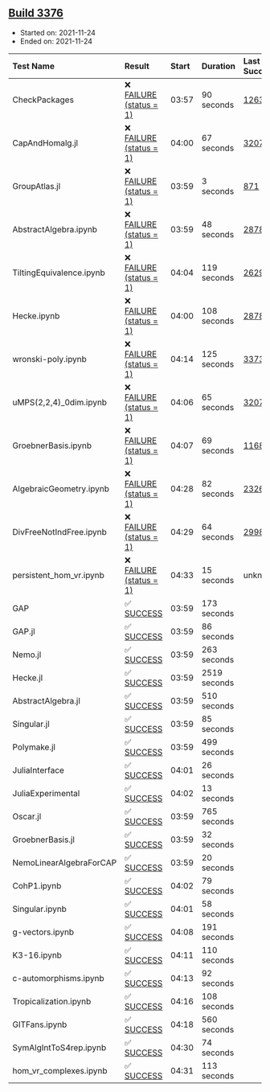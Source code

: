 ## [Build 3376](https://oscarci.mathematik.uni-kl.de/job/oscar-stable/3376/)

* Started on: 2021-11-24
* Ended on: 2021-11-24

| Test Name    | Result | Start | Duration | Last Success | First Failure |
|:-------------|:-------|:------|:---------|:-------------|:--------------|
| CheckPackages | ❌ [FAILURE (status = 1)](https://oscarci.mathematik.uni-kl.de/job/oscar-stable/3376/artifact/logs/build-3376/CheckPackages.log) | 03:57 | 90 seconds | [1263](https://oscarci.mathematik.uni-kl.de/job/oscar-stable/1263/) | [1264](https://oscarci.mathematik.uni-kl.de/job/oscar-stable/1264/) |
| CapAndHomalg.jl | ❌ [FAILURE (status = 1)](https://oscarci.mathematik.uni-kl.de/job/oscar-stable/3376/artifact/logs/build-3376/CapAndHomalg.jl.log) | 04:00 | 67 seconds | [3207](https://oscarci.mathematik.uni-kl.de/job/oscar-stable/3207/) | [3208](https://oscarci.mathematik.uni-kl.de/job/oscar-stable/3208/) |
| GroupAtlas.jl | ❌ [FAILURE (status = 1)](https://oscarci.mathematik.uni-kl.de/job/oscar-stable/3376/artifact/logs/build-3376/GroupAtlas.jl.log) | 03:59 | 3 seconds | [871](https://oscarci.mathematik.uni-kl.de/job/oscar-stable/871/) | [872](https://oscarci.mathematik.uni-kl.de/job/oscar-stable/872/) |
| AbstractAlgebra.ipynb | ❌ [FAILURE (status = 1)](https://oscarci.mathematik.uni-kl.de/job/oscar-stable/3376/artifact/logs/build-3376/AbstractAlgebra.ipynb.log) | 03:59 | 48 seconds | [2878](https://oscarci.mathematik.uni-kl.de/job/oscar-stable/2878/) | [2879](https://oscarci.mathematik.uni-kl.de/job/oscar-stable/2879/) |
| TiltingEquivalence.ipynb | ❌ [FAILURE (status = 1)](https://oscarci.mathematik.uni-kl.de/job/oscar-stable/3376/artifact/logs/build-3376/TiltingEquivalence.ipynb.log) | 04:04 | 119 seconds | [2629](https://oscarci.mathematik.uni-kl.de/job/oscar-stable/2629/) | [2630](https://oscarci.mathematik.uni-kl.de/job/oscar-stable/2630/) |
| Hecke.ipynb | ❌ [FAILURE (status = 1)](https://oscarci.mathematik.uni-kl.de/job/oscar-stable/3376/artifact/logs/build-3376/Hecke.ipynb.log) | 04:00 | 108 seconds | [2878](https://oscarci.mathematik.uni-kl.de/job/oscar-stable/2878/) | [2879](https://oscarci.mathematik.uni-kl.de/job/oscar-stable/2879/) |
| wronski-poly.ipynb | ❌ [FAILURE (status = 1)](https://oscarci.mathematik.uni-kl.de/job/oscar-stable/3376/artifact/logs/build-3376/wronski-poly.ipynb.log) | 04:14 | 125 seconds | [3373](https://oscarci.mathematik.uni-kl.de/job/oscar-stable/3373/) | [3374](https://oscarci.mathematik.uni-kl.de/job/oscar-stable/3374/) |
| uMPS(2,2,4)_0dim.ipynb | ❌ [FAILURE (status = 1)](https://oscarci.mathematik.uni-kl.de/job/oscar-stable/3376/artifact/logs/build-3376/uMPS-2-2-4-_0dim.ipynb.log) | 04:06 | 65 seconds | [3207](https://oscarci.mathematik.uni-kl.de/job/oscar-stable/3207/) | [3208](https://oscarci.mathematik.uni-kl.de/job/oscar-stable/3208/) |
| GroebnerBasis.ipynb | ❌ [FAILURE (status = 1)](https://oscarci.mathematik.uni-kl.de/job/oscar-stable/3376/artifact/logs/build-3376/GroebnerBasis.ipynb.log) | 04:07 | 69 seconds | [1168](https://oscarci.mathematik.uni-kl.de/job/oscar-stable/1168/) | [1169](https://oscarci.mathematik.uni-kl.de/job/oscar-stable/1169/) |
| AlgebraicGeometry.ipynb | ❌ [FAILURE (status = 1)](https://oscarci.mathematik.uni-kl.de/job/oscar-stable/3376/artifact/logs/build-3376/AlgebraicGeometry.ipynb.log) | 04:28 | 82 seconds | [2326](https://oscarci.mathematik.uni-kl.de/job/oscar-stable/2326/) | [2327](https://oscarci.mathematik.uni-kl.de/job/oscar-stable/2327/) |
| DivFreeNotIndFree.ipynb | ❌ [FAILURE (status = 1)](https://oscarci.mathematik.uni-kl.de/job/oscar-stable/3376/artifact/logs/build-3376/DivFreeNotIndFree.ipynb.log) | 04:29 | 64 seconds | [2998](https://oscarci.mathematik.uni-kl.de/job/oscar-stable/2998/) | [2999](https://oscarci.mathematik.uni-kl.de/job/oscar-stable/2999/) |
| persistent_hom_vr.ipynb | ❌ [FAILURE (status = 1)](https://oscarci.mathematik.uni-kl.de/job/oscar-stable/3376/artifact/logs/build-3376/persistent_hom_vr.ipynb.log) | 04:33 | 15 seconds | unknown | unknown |
| GAP | ✅ [SUCCESS](https://oscarci.mathematik.uni-kl.de/job/oscar-stable/3376/artifact/logs/build-3376/GAP.log) | 03:59 | 173 seconds |  |  |
| GAP.jl | ✅ [SUCCESS](https://oscarci.mathematik.uni-kl.de/job/oscar-stable/3376/artifact/logs/build-3376/GAP.jl.log) | 03:59 | 86 seconds |  |  |
| Nemo.jl | ✅ [SUCCESS](https://oscarci.mathematik.uni-kl.de/job/oscar-stable/3376/artifact/logs/build-3376/Nemo.jl.log) | 03:59 | 263 seconds |  |  |
| Hecke.jl | ✅ [SUCCESS](https://oscarci.mathematik.uni-kl.de/job/oscar-stable/3376/artifact/logs/build-3376/Hecke.jl.log) | 03:59 | 2519 seconds |  |  |
| AbstractAlgebra.jl | ✅ [SUCCESS](https://oscarci.mathematik.uni-kl.de/job/oscar-stable/3376/artifact/logs/build-3376/AbstractAlgebra.jl.log) | 03:59 | 510 seconds |  |  |
| Singular.jl | ✅ [SUCCESS](https://oscarci.mathematik.uni-kl.de/job/oscar-stable/3376/artifact/logs/build-3376/Singular.jl.log) | 03:59 | 85 seconds |  |  |
| Polymake.jl | ✅ [SUCCESS](https://oscarci.mathematik.uni-kl.de/job/oscar-stable/3376/artifact/logs/build-3376/Polymake.jl.log) | 03:59 | 499 seconds |  |  |
| JuliaInterface | ✅ [SUCCESS](https://oscarci.mathematik.uni-kl.de/job/oscar-stable/3376/artifact/logs/build-3376/JuliaInterface.log) | 04:01 | 26 seconds |  |  |
| JuliaExperimental | ✅ [SUCCESS](https://oscarci.mathematik.uni-kl.de/job/oscar-stable/3376/artifact/logs/build-3376/JuliaExperimental.log) | 04:02 | 13 seconds |  |  |
| Oscar.jl | ✅ [SUCCESS](https://oscarci.mathematik.uni-kl.de/job/oscar-stable/3376/artifact/logs/build-3376/Oscar.jl.log) | 03:59 | 765 seconds |  |  |
| GroebnerBasis.jl | ✅ [SUCCESS](https://oscarci.mathematik.uni-kl.de/job/oscar-stable/3376/artifact/logs/build-3376/GroebnerBasis.jl.log) | 03:59 | 32 seconds |  |  |
| NemoLinearAlgebraForCAP | ✅ [SUCCESS](https://oscarci.mathematik.uni-kl.de/job/oscar-stable/3376/artifact/logs/build-3376/NemoLinearAlgebraForCAP.log) | 03:59 | 20 seconds |  |  |
| CohP1.ipynb | ✅ [SUCCESS](https://oscarci.mathematik.uni-kl.de/job/oscar-stable/3376/artifact/logs/build-3376/CohP1.ipynb.log) | 04:02 | 79 seconds |  |  |
| Singular.ipynb | ✅ [SUCCESS](https://oscarci.mathematik.uni-kl.de/job/oscar-stable/3376/artifact/logs/build-3376/Singular.ipynb.log) | 04:01 | 58 seconds |  |  |
| g-vectors.ipynb | ✅ [SUCCESS](https://oscarci.mathematik.uni-kl.de/job/oscar-stable/3376/artifact/logs/build-3376/g-vectors.ipynb.log) | 04:08 | 191 seconds |  |  |
| K3-16.ipynb | ✅ [SUCCESS](https://oscarci.mathematik.uni-kl.de/job/oscar-stable/3376/artifact/logs/build-3376/K3-16.ipynb.log) | 04:11 | 110 seconds |  |  |
| c-automorphisms.ipynb | ✅ [SUCCESS](https://oscarci.mathematik.uni-kl.de/job/oscar-stable/3376/artifact/logs/build-3376/c-automorphisms.ipynb.log) | 04:13 | 92 seconds |  |  |
| Tropicalization.ipynb | ✅ [SUCCESS](https://oscarci.mathematik.uni-kl.de/job/oscar-stable/3376/artifact/logs/build-3376/Tropicalization.ipynb.log) | 04:16 | 108 seconds |  |  |
| GITFans.ipynb | ✅ [SUCCESS](https://oscarci.mathematik.uni-kl.de/job/oscar-stable/3376/artifact/logs/build-3376/GITFans.ipynb.log) | 04:18 | 560 seconds |  |  |
| SymAlgIntToS4rep.ipynb | ✅ [SUCCESS](https://oscarci.mathematik.uni-kl.de/job/oscar-stable/3376/artifact/logs/build-3376/SymAlgIntToS4rep.ipynb.log) | 04:30 | 74 seconds |  |  |
| hom_vr_complexes.ipynb | ✅ [SUCCESS](https://oscarci.mathematik.uni-kl.de/job/oscar-stable/3376/artifact/logs/build-3376/hom_vr_complexes.ipynb.log) | 04:31 | 113 seconds |  |  |
